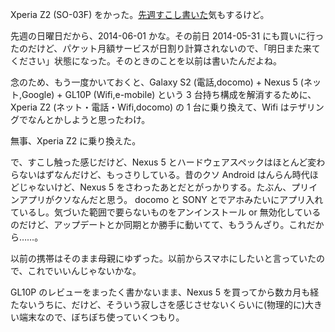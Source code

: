 Xperia Z2 (SO-03F) をかった。[先週すこし書いた][2014-05-31]気もするけど。

先週の日曜日だから、2014-06-01 かな。その前日 2014-05-31 にも買いに行ったのだけど、パケット月額サービスが日割り計算されないので、「明日また来てください」状態になった。そのときのことを以前は書いたんだよね。

念のため、もう一度かいておくと、Galaxy S2 (電話,docomo) + Nexus 5 (ネット,Google) + GL10P (Wifi,e-mobile) という 3 台持ち構成を解消するために、Xperia Z2 (ネット・電話・Wifi,docomo) の 1 台に乗り換えて、Wifi はテザリングでなんとかしようと思ったわけ。

無事、Xperia Z2 に乗り換えた。

で、すこし触った感じだけど、Nexus 5 とハードウェアスペックはほとんど変わらないはずなんだけど、もっさりしている。昔のクソ Android はんらん時代ほどじゃないけど、Nexus 5 をさわったあとだとがっかりする。たぶん、プリインアプリがクソなんだと思う。 docomo と SONY とでアホみたいにアプリ入れているし。気づいた範囲で要らないものをアンインストール or 無効化しているのだけど、アップデートとか同期とか勝手に動いてて、もううんざり。これだから……。

以前の携帯はそのまま母親にゆずった。以前からスマホにしたいと言っていたので、これでいいんじゃないかな。

GL10P のレビューをまったく書かないまま、Nexus 5 を買ってから数カ月も経たないうちに、だけど、そういう寂しさを感じさせないくらいに(物理的に)大きい端末なので、ぼちぼち使っていくつもり。

[2014-05-31]: https://blog.bouzuya.net/2014/05/31/
